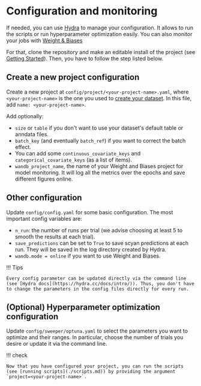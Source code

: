 # Configuration and monitoring

If needed, you can use [Hydra](https://hydra.cc/docs/intro/) to manage your configuration. It allows to run the scripts or run hyperparameter optimization easily. You can also monitor your jobs with [Weight & Biases](https://wandb.ai/site)

For that, clone the repository and make an editable install of the project (see [Getting Started](https://mics-lab.github.io/scyan/getting_started/)). Then, you have to follow the step listed below.

## Create a new project configuration

Create a new project at `config/project/<your-project-name>.yaml`, where `<your-project-name>` is the one you used to [create your dataset](./data.md).
In this file, add `name: <your-project-name>`.

Add optionally:

- `size` or `table` if you don't want to use your dataset's default table or anndata files.
- `batch_key` (and eventually `batch_ref`) if you want to correct the batch effect.
- You can add some `continuous_covariate_keys` and `categorical_covariate_keys` (as a list of items).
- `wandb_project_name`, the name of your Weight and Biases project for model monitoring. It will log all the metrics over the epochs and save different figures online.

## Other configuration

Update `config/config.yaml` for some basic configuration. The most important config variables are:

- `n_run`: the number of runs per trial (we advise choosing at least 5 to smooth the results at each trial).
- `save_predictions` can be set to `True` to save scyan predictions at each run. They will be saved in the log directory created by Hydra.
- `wandb.mode = online` if you want to use Weight and Biases.

!!! Tips

    Every config parameter can be updated directly via the command line (see [Hydra docs](https://hydra.cc/docs/intro/)). Thus, you don't have to change the parameters in the config files directly for every run.

## (Optional) Hyperparameter optimization configuration

Update `config/sweeper/optuna.yaml` to select the parameters you want to optimize and their ranges. In particular, choose the number of trials you desire or update it via the command line.

!!! check

    Now that you have configured your project, you can run the scripts (see [running scripts](./scripts.md)) by providing the argument `project=<your-project-name>`.
